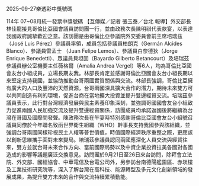 
2025-09-27樂透彩中獎號碼

                                
114年 07~08月統一發票中獎號碼
                             【互傳媒／記者 張玉泰／台北 報導】外交部長林佳龍接見哥倫比亞國會議員訪問團一行，並由政務次長陳明祺代表款宴，以表達我國政府誠摯歡迎之意。該訪團是由哥倫比亞參議院外交委員會前主席培瑞茲（José Luis Pérez）參議員率領，成員包括參議員柏朗克（Germán Alcides Blanco）、參議員雷孟士 （Juan Felipe Lemos）、參議員白奈德狄（Jorge Enrique Benedetti）、眾議員貝坦固（Bayardo Gilberto Betancourt）及培瑞茲參議員辦公室機要主任薇格爾（Amalia Andrea Vergel）等6人，均為哥倫比亞國會友台小組成員，立場長期友我。林部長肯定並感謝哥倫比亞國會友台小組長期以來堅定支持我國，並協助推動台哥兩國實質關係與交流。林部長強調，哥倫比亞擁有廣大的人口及豐沛的天然資源，台哥兩國深具擴大合作的潛力，期待未來雙方可以共同創造有利的環境，促進台商在當地擴大投資並提升雙邊經貿交流。培瑞茲參議員表示，此行對台灣經濟發展與民主素養印象深刻，並強調哥國國會友台小組致力促進兩國人民加強交流及提升雙邊經貿關係，訪團成員均承諾返國後將繼續為台灣在哥國及國際間發聲。陳政務次長在午宴時特別感謝哥倫比亞國會友台小組號召議員同僚於今年聯名致函世界衛生組織（WHO）幹事長支持我國參與該組織，並強調台哥兩國同樣珍視民主人權等普世價值，時值國際經濟秩序重整之際，更應該以創新思維攜手面對未來變局。培瑞茲參議員認同兩國應深化人員交流與經貿往來，雙方並就台哥未來合作方向、當前國際局勢以及中資企業投資拉美各國對各國造成的影響等議題廣泛交換意見。訪問團於9月21日至26日來台訪問，除拜會立法院、外交部、國經協會、中華電信及台電公司外，另參訪台南德陽艦園區、赤崁樓及工業技術研究院等，深入了解台灣在高科技、能源轉型及多元文化創新領域的發展成果，為提升雙方未來的合作與交流持續累積動能。